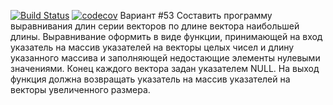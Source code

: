 [![Build Status](https://travis-ci.com/TimRazumov/Technopark-C.svg?branch=hw-1)](https://travis-ci.com/TimRazumov/Technopark-C)
[![codecov](https://codecov.io/gh/TimRazumov/Technopark-C/branch/hw-1/graph/badge.svg)](https://codecov.io/gh/TimRazumov/Technopark-C)
Вариант #53
Составить программу выравнивания длин серии векторов по длине вектора наибольшей длины. Выравнивание оформить в виде функции, принимающей на вход указатель на массив указателей на векторы целых чисел и длину указанного массива и заполняющей недостающие элементы нулевыми значениями. Конец каждого вектора задан указателем NULL. На выход функция должна возвращать указатель на массив указателей на векторы увеличенного размера.
